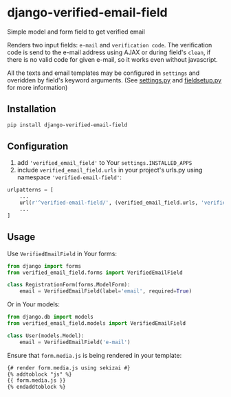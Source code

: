 # django-verified-email-field
Simple model and form field to get verified email

Renders two input fields: `e-mail` and `verification code`.
The verification code is send to the e-mail address using AJAX or during field's `clean`,
if there is no valid code for given e-mail, so it works even without javascript.

All the texts and email templates may be configured in `settings` and overidden by field's keyword arguments.
(See [settings.py](verified_email_field/settings.py) and [fieldsetup.py](verified_email_field/fieldsetup.py) for more information)

## Installation

```bash
pip install django-verified-email-field
```

## Configuration

 1. add  `'verified_email_field'` to Your `settings.INSTALLED_APPS`
 1. include `verified_email_field.urls` in your project's urls.py using namespace `'verified-email-field'`:
```python
urlpatterns = [
    ...
    url(r'^verified-email-field/', (verified_email_field.urls, 'verified-email-field', 'verified-email-field')),
    ...
]
```

## Usage

Use `VerifiedEmailField` in Your forms:
```python
from django import forms
from verified_email_field.forms import VerifiedEmailField

class RegistrationForm(forms.ModelForm):
    email = VerifiedEmailField(label='email', required=True)
```

Or in Your models:
```python
from django.db import models
from verified_email_field.models import VerifiedEmailField

class User(models.Model):
    email = VerifiedEmailField('e-mail')
```

Ensure that `form.media.js` is being rendered in your template:
```html
{# render form.media.js using sekizai #}
{% addtoblock "js" %}
{{ form.media.js }}
{% endaddtoblock %}
```

